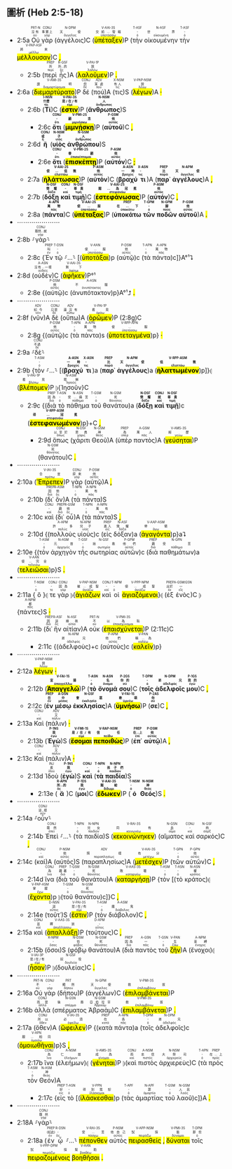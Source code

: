 ## 圖析 (Heb 2:5-18) 

- 2:5a <RUBY><ruby><ruby>Οὐ<rt>οὐ</rt></ruby><rt>沒有</rt></ruby><rt>PRT-N</rt></RUBY> <RUBY><ruby><ruby>γὰρ<rt>γάρ</rt></ruby><rt>事實上</rt></ruby><rt>CONJ</rt></RUBY> (<RUBY><ruby><ruby>ἀγγέλοις<rt>ἄγγελος</rt></ruby><rt>天使</rt></ruby><rt>N-DPM</rt></RUBY>)C (<RUBY><ruby><ruby><mark class='verb'>ὑπέταξεν</mark><rt>ὑποτάσσω</rt></ruby><rt>交給...管轄</rt></ruby><rt>V-AAI-3S</rt></RUBY>)P (<RUBY><ruby><ruby>τὴν<rt>ὁ</rt></ruby><rt>-</rt></ruby><rt>T-ASF</rt></RUBY> <RUBY><ruby><ruby>οἰκουμένην<rt>οἰκουμένη</rt></ruby><rt>世界</rt></ruby><rt>N-ASF</rt></RUBY> <RUBY><ruby><ruby>τὴν<rt>ὁ</rt></ruby><rt>-</rt></ruby><rt>T-ASF</rt></RUBY> <RUBY><ruby><ruby><mark class='ptc'>μέλλουσαν</mark><rt>μέλλω</rt></ruby><rt>將來</rt></ruby><rt>V-PAP-ASF</rt></RUBY>)C <mark class='punctuation'>,</mark> 
	- 2:5b (<RUBY><ruby><ruby>περὶ<rt>περί</rt></ruby><rt>所</rt></ruby><rt>PREP</rt></RUBY> <RUBY><ruby><ruby>ἧς<rt>ὅς</rt></ruby><rt>所...的</rt></ruby><rt>R-GSF</rt></RUBY>)A (<RUBY><ruby><ruby><mark class='verb'>λαλοῦμεν</mark><rt>λαλέω</rt></ruby><rt>說</rt></ruby><rt>V-PAI-1P</rt></RUBY>)P <mark class='punctuation'>.</mark> 
- 2:6a (<RUBY><ruby><ruby><mark class='verb'>διεμαρτύρατο</mark><rt>διαμαρτύρομαι</rt></ruby><rt>證明</rt></ruby><rt>V-AMI-3S</rt></RUBY>)P <RUBY><ruby><ruby>δέ<rt>δέ</rt></ruby><rt>但</rt></ruby><rt>CONJ</rt></RUBY> (<RUBY><ruby><ruby>πού<rt>πού</rt></ruby><rt>某處</rt></ruby><rt>ADV</rt></RUBY>)A (<RUBY><ruby><ruby>τις<rt>τις</rt></ruby><rt>有人</rt></ruby><rt>X-NSM</rt></RUBY>)S (<RUBY><ruby><ruby><mark class='ptc'>λέγων</mark><rt>λέγω</rt></ruby><rt>說</rt></ruby><rt>V-PAP-NSM</rt></RUBY>)A <mark class='punctuation'>·</mark> 
	- 2:6b (<strong><RUBY><ruby><ruby>Τί<rt>τίς</rt></ruby><rt>什麼</rt></ruby><rt>I-NSN</rt></RUBY></strong>)C (<strong><RUBY><ruby><ruby><mark class='verb'>ἐστιν</mark><rt>εἰμί</rt></ruby><rt>是/在/有</rt></ruby><rt>V-PAI-3S</rt></RUBY></strong>)P (<strong><RUBY><ruby><ruby>ἄνθρωπος<rt>ἄνθρωπος</rt></ruby><rt>人</rt></ruby><rt>N-NSM</rt></RUBY></strong>)S 
		- 2:6c <strong><RUBY><ruby><ruby>ὅτι<rt>ὅτι</rt></ruby><rt>-</rt></ruby><rt>CONJ</rt></RUBY></strong> (<strong><RUBY><ruby><ruby><mark class='verb'>μιμνῄσκῃ</mark><rt>μιμνήσκω</rt></ruby><rt>顧念</rt></ruby><rt>V-PMI-2S</rt></RUBY></strong>)P (<strong><RUBY><ruby><ruby>αὐτοῦ<rt>αὐτός</rt></ruby><rt>他</rt></ruby><rt>P-GSM</rt></RUBY></strong>)C <mark class='punctuation'>,</mark> 
	- 2:6d <strong><RUBY><ruby><ruby>ἢ<rt>ἤ</rt></ruby><rt>或</rt></ruby><rt>CONJ</rt></RUBY></strong> (<strong><RUBY><ruby><ruby>υἱὸς<rt>υἱός</rt></ruby><rt>子</rt></ruby><rt>N-NSM</rt></RUBY></strong> <strong><RUBY><ruby><ruby>ἀνθρώπου<rt>ἄνθρωπος</rt></ruby><rt>人</rt></ruby><rt>N-GSM</rt></RUBY></strong>)S 
		- 2:6e <strong><RUBY><ruby><ruby>ὅτι<rt>ὅτι</rt></ruby><rt>-</rt></ruby><rt>CONJ</rt></RUBY></strong> (<strong><RUBY><ruby><ruby><mark class='verb'>ἐπισκέπτῃ</mark><rt>ἐπισκέπτομαι</rt></ruby><rt>眷顧</rt></ruby><rt>V-PMI-2S</rt></RUBY></strong>)P (<strong><RUBY><ruby><ruby>αὐτόν<rt>αὐτός</rt></ruby><rt>他</rt></ruby><rt>P-ASM</rt></RUBY></strong>)C <mark class='punctuation'>;</mark> 
	- 2:7a (<strong><RUBY><ruby><ruby><mark class='verb'>ἠλάττωσας</mark><rt>ἐλαττόω</rt></ruby><rt>使...低微</rt></ruby><rt>V-AAI-2S</rt></RUBY></strong>)P (<strong><RUBY><ruby><ruby>αὐτὸν<rt>αὐτός</rt></ruby><rt>他</rt></ruby><rt>P-ASM</rt></RUBY></strong>)C (<strong><RUBY><ruby><ruby>βραχύ<rt>βραχύς</rt></ruby><rt>一時</rt></ruby><rt>A-ASN</rt></RUBY></strong> <strong><RUBY><ruby><ruby>τι<rt>τις</rt></ruby><rt>-</rt></ruby><rt>X-ASN</rt></RUBY></strong>)A (<strong><RUBY><ruby><ruby>παρ᾽<rt>παρά</rt></ruby><rt>比</rt></ruby><rt>PREP</rt></RUBY></strong> <strong><RUBY><ruby><ruby>ἀγγέλους<rt>ἄγγελος</rt></ruby><rt>天使</rt></ruby><rt>N-APM</rt></RUBY></strong>)A <mark class='punctuation'>,</mark> 
	- 2:7b (<strong><RUBY><ruby><ruby>δόξῃ<rt>δόξα</rt></ruby><rt>榮耀</rt></ruby><rt>N-DSF</rt></RUBY></strong> <strong><RUBY><ruby><ruby>καὶ<rt>καί</rt></ruby><rt>-</rt></ruby><rt>CONJ</rt></RUBY></strong> <strong><RUBY><ruby><ruby>τιμῇ<rt>τιμή</rt></ruby><rt>尊貴</rt></ruby><rt>N-DSF</rt></RUBY></strong>)C (<strong><RUBY><ruby><ruby><mark class='verb'>ἐστεφάνωσας</mark><rt>στεφανόω</rt></ruby><rt>賜...為冠冕</rt></ruby><rt>V-AAI-2S</rt></RUBY></strong>)P (<strong><RUBY><ruby><ruby>αὐτόν<rt>αὐτός</rt></ruby><rt>他</rt></ruby><rt>P-ASM</rt></RUBY></strong>)C <mark class='punctuation'>,</mark> 
	- 2:8a (<strong><RUBY><ruby><ruby>πάντα<rt>πᾶς</rt></ruby><rt>萬物</rt></ruby><rt>A-APN</rt></RUBY></strong>)C (<strong><RUBY><ruby><ruby><mark class='verb'>ὑπέταξας</mark><rt>ὑποτάσσω</rt></ruby><rt>使...服</rt></ruby><rt>V-AAI-2S</rt></RUBY></strong>)P (<strong><RUBY><ruby><ruby>ὑποκάτω<rt>ὑποκάτω</rt></ruby><rt>在...下</rt></ruby><rt>PREP</rt></RUBY></strong> <strong><RUBY><ruby><ruby>τῶν<rt>ὁ</rt></ruby><rt>-</rt></ruby><rt>T-GPM</rt></RUBY></strong> <strong><RUBY><ruby><ruby>ποδῶν<rt>πούς</rt></ruby><rt>腳</rt></ruby><rt>N-GPM</rt></RUBY></strong> <strong><RUBY><ruby><ruby>αὐτοῦ<rt>αὐτός</rt></ruby><rt>他</rt></ruby><rt>P-GSM</rt></RUBY></strong>)A <mark class='punctuation'>.</mark> 
- ⋯⋯⋯⋯⋯⋯⋯
- 2:8b ⸉<RUBY><ruby><ruby>γὰρ<rt>γάρ</rt></ruby><rt>既然...就</rt></ruby><rt>CONJ</rt></RUBY>⸊
	- 2:8c {<RUBY><ruby><ruby>Ἐν<rt>ἐν</rt></ruby><rt>叫</rt></ruby><rt>PREP</rt></RUBY> <RUBY><ruby><ruby>τῷ<rt>ὁ</rt></ruby><rt>-</rt></ruby><rt>T-DSN</rt></RUBY> ⸉...⸊ [(<RUBY><ruby><ruby><mark class='inf'>ὑποτάξαι</mark><rt>ὑποτάσσω</rt></ruby><rt>使...服</rt></ruby><rt>V-AAN</rt></RUBY>)p (<RUBY><ruby><ruby>αὐτῷ<rt>αὐτός</rt></ruby><rt>他</rt></ruby><rt>P-DSM</rt></RUBY>)c (<RUBY><ruby><ruby>τὰ<rt>ὁ</rt></ruby><rt>-</rt></ruby><rt>T-APN</rt></RUBY> <RUBY><ruby><ruby>πάντα<rt>πᾶς</rt></ruby><rt>萬物</rt></ruby><rt>A-APN</rt></RUBY>)c]}A°¹⮧
- 2:8d (<RUBY><ruby><ruby>οὐδὲν<rt>οὐδείς</rt></ruby><rt>沒有...一樣</rt></ruby><rt>A-ASN</rt></RUBY>)C (<RUBY><ruby><ruby><mark class='verb'>ἀφῆκεν</mark><rt>ἀφίημι</rt></ruby><rt>剩下</rt></ruby><rt>V-AAI-3S</rt></RUBY>)P°¹
	- 2:8e {(<RUBY><ruby><ruby>αὐτῷ<rt>αὐτός</rt></ruby><rt>他</rt></ruby><rt>P-DSM</rt></RUBY>)c (<RUBY><ruby><ruby>ἀνυπότακτον<rt>ἀνυπότακτος</rt></ruby><rt>不服</rt></ruby><rt>A-ASN</rt></RUBY>)p}A°¹⮥ <mark class='punctuation'>.</mark> 
- ⋯⋯⋯⋯⋯⋯⋯
- 2:8f (<RUBY><ruby><ruby>νῦν<rt>νῦν</rt></ruby><rt>如今</rt></ruby><rt>ADV</rt></RUBY>)A <RUBY><ruby><ruby>δὲ<rt>δέ</rt></ruby><rt>只是</rt></ruby><rt>CONJ</rt></RUBY> (<RUBY><ruby><ruby>οὔπω<rt>οὔπω</rt></ruby><rt>還沒有</rt></ruby><rt>ADV</rt></RUBY>)A (<RUBY><ruby><ruby><mark class='verb'>ὁρῶμεν</mark><rt>ὁράω</rt></ruby><rt>看見</rt></ruby><rt>V-PAI-1P</rt></RUBY>)P (2:8g)C
	- 2:8g {(<RUBY><ruby><ruby>αὐτῷ<rt>αὐτός</rt></ruby><rt>他</rt></ruby><rt>P-DSM</rt></RUBY>)c (<RUBY><ruby><ruby>τὰ<rt>ὁ</rt></ruby><rt>-</rt></ruby><rt>T-APN</rt></RUBY> <RUBY><ruby><ruby>πάντα<rt>πᾶς</rt></ruby><rt>萬物</rt></ruby><rt>A-APN</rt></RUBY>)s (<RUBY><ruby><ruby><mark class='ptc'>ὑποτεταγμένα</mark><rt>ὑποτάσσω</rt></ruby><rt>使...服</rt></ruby><rt>V-RPP-APN</rt></RUBY>)p} <mark class='punctuation'>·</mark>
- 2:9a ⸉<RUBY><ruby><ruby>δὲ<rt>δέ</rt></ruby><rt>不過</rt></ruby><rt>CONJ</rt></RUBY>⸊
- 2:9b {<RUBY><ruby><ruby>τὸν<rt>ὁ</rt></ruby><rt>-</rt></ruby><rt>T-ASM</rt></RUBY> ⸉...⸊ [(<strong><RUBY><ruby><ruby>βραχύ<rt>βραχύς</rt></ruby><rt>一時</rt></ruby><rt>A-ASN</rt></RUBY></strong> <strong><RUBY><ruby><ruby>τι<rt>τις</rt></ruby><rt>-</rt></ruby><rt>X-ASN</rt></RUBY></strong>)a (<strong><RUBY><ruby><ruby>παρ᾽<rt>παρά</rt></ruby><rt>比</rt></ruby><rt>PREP</rt></RUBY></strong> <strong><RUBY><ruby><ruby>ἀγγέλους<rt>ἄγγελος</rt></ruby><rt>天使</rt></ruby><rt>N-APM</rt></RUBY></strong>)a (<strong><RUBY><ruby><ruby><mark class='ptc'>ἠλαττωμένον</mark><rt>ἐλαττόω</rt></ruby><rt>低微</rt></ruby><rt>V-RPP-ASM</rt></RUBY></strong>)p]}⦇ (<RUBY><ruby><ruby><mark class='verb'>βλέπομεν</mark><rt>βλέπω</rt></ruby><rt>看見</rt></ruby><rt>V-PAI-1P</rt></RUBY>)P ⦈{<RUBY><ruby><ruby>Ἰησοῦν<rt>Ἰησοῦς</rt></ruby><rt>耶穌</rt></ruby><rt>N-ASM</rt></RUBY>}C
	- 2:9c {(<RUBY><ruby><ruby>διὰ<rt>διά</rt></ruby><rt>因為</rt></ruby><rt>PREP</rt></RUBY> <RUBY><ruby><ruby>τὸ<rt>ὁ</rt></ruby><rt>-</rt></ruby><rt>T-ASN</rt></RUBY> <RUBY><ruby><ruby>πάθημα<rt>πάθημα</rt></ruby><rt>受...痛苦</rt></ruby><rt>N-ASN</rt></RUBY> <RUBY><ruby><ruby>τοῦ<rt>ὁ</rt></ruby><rt>-</rt></ruby><rt>T-GSM</rt></RUBY> <RUBY><ruby><ruby>θανάτου<rt>θάνατος</rt></ruby><rt>死</rt></ruby><rt>N-GSM</rt></RUBY>)a (<strong><RUBY><ruby><ruby>δόξῃ<rt>δόξα</rt></ruby><rt>榮耀</rt></ruby><rt>N-DSF</rt></RUBY></strong> <strong><RUBY><ruby><ruby>καὶ<rt>καί</rt></ruby><rt>就</rt></ruby><rt>CONJ</rt></RUBY></strong> <strong><RUBY><ruby><ruby>τιμῇ<rt>τιμή</rt></ruby><rt>尊貴</rt></ruby><rt>N-DSF</rt></RUBY></strong>)c (<strong><RUBY><ruby><ruby><mark class='ptc'>ἐστεφανωμένον</mark><rt>στεφανόω</rt></ruby><rt>得...冠冕</rt></ruby><rt>V-RPP-ASM</rt></RUBY></strong>)p}+C <mark class='punctuation'>,</mark> 
		- 2:9d <RUBY><ruby><ruby>ὅπως<rt>ὅπως</rt></ruby><rt>以至於</rt></ruby><rt>CONJ</rt></RUBY> (<RUBY><ruby><ruby>χάριτι<rt>χάρις</rt></ruby><rt>恩典</rt></ruby><rt>N-DSF</rt></RUBY> <RUBY><ruby><ruby>Θεοῦ<rt>θεός</rt></ruby><rt>神</rt></ruby><rt>N-GSM</rt></RUBY>)A (<RUBY><ruby><ruby>ὑπὲρ<rt>ὑπέρ</rt></ruby><rt>為</rt></ruby><rt>PREP</rt></RUBY> <RUBY><ruby><ruby>παντὸς<rt>πᾶς</rt></ruby><rt>萬人</rt></ruby><rt>A-GSM</rt></RUBY>)A (<RUBY><ruby><ruby><mark class='verb'>γεύσηται</mark><rt>γεύω</rt></ruby><rt>經歷</rt></ruby><rt>V-AMS-3S</rt></RUBY>)P (<RUBY><ruby><ruby>θανάτου<rt>θάνατος</rt></ruby><rt>死</rt></ruby><rt>N-GSM</rt></RUBY>)C <mark class='punctuation'>.</mark> 
- ⋯⋯⋯⋯⋯⋯⋯
- 2:10a (<RUBY><ruby><ruby><mark class='verb'>Ἔπρεπεν</mark><rt>πρέπω</rt></ruby><rt>合宜</rt></ruby><rt>V-IAI-3S</rt></RUBY>)P <RUBY><ruby><ruby>γὰρ<rt>γάρ</rt></ruby><rt>原來</rt></ruby><rt>CONJ</rt></RUBY> (<RUBY><ruby><ruby>αὐτῷ<rt>αὐτός</rt></ruby><rt>他</rt></ruby><rt>P-DSM</rt></RUBY>)A <mark class='punctuation'>,</mark> 
	- 2:10b (<RUBY><ruby><ruby>δι᾽<rt>διά</rt></ruby><rt>因</rt></ruby><rt>PREP</rt></RUBY> <RUBY><ruby><ruby>ὃν<rt>ὅς</rt></ruby><rt>他</rt></ruby><rt>R-ASM</rt></RUBY>)A (<RUBY><ruby><ruby>τὰ<rt>ὁ</rt></ruby><rt>-</rt></ruby><rt>T-NPN</rt></RUBY> <RUBY><ruby><ruby>πάντα<rt>πᾶς</rt></ruby><rt>萬有</rt></ruby><rt>A-NPN</rt></RUBY>)S
	- 2:10c <RUBY><ruby><ruby>καὶ<rt>καί</rt></ruby><rt>-</rt></ruby><rt>CONJ</rt></RUBY> (<RUBY><ruby><ruby>δι᾽<rt>διά</rt></ruby><rt>藉</rt></ruby><rt>PREP</rt></RUBY> <RUBY><ruby><ruby>οὗ<rt>ὅς</rt></ruby><rt>他</rt></ruby><rt>R-GSM</rt></RUBY>)A (<RUBY><ruby><ruby>τὰ<rt>ὁ</rt></ruby><rt>-</rt></ruby><rt>T-NPN</rt></RUBY> <RUBY><ruby><ruby>πάντα<rt>πᾶς</rt></ruby><rt>萬有</rt></ruby><rt>A-NPN</rt></RUBY>)S <mark class='punctuation'>,</mark> 
	- 2:10d {(<RUBY><ruby><ruby>πολλοὺς<rt>πολύς</rt></ruby><rt>許多</rt></ruby><rt>A-APM</rt></RUBY> <RUBY><ruby><ruby>υἱοὺς<rt>υἱός</rt></ruby><rt>兒子</rt></ruby><rt>N-APM</rt></RUBY>)c (<RUBY><ruby><ruby>εἰς<rt>εἰς</rt></ruby><rt>進入</rt></ruby><rt>PREP</rt></RUBY> <RUBY><ruby><ruby>δόξαν<rt>δόξα</rt></ruby><rt>榮耀</rt></ruby><rt>N-ASF</rt></RUBY>)a (<RUBY><ruby><ruby><mark class='ptc'>ἀγαγόντα</mark><rt>ἄγω</rt></ruby><rt>帶領</rt></ruby><rt>V-AAP-ASM</rt></RUBY>)p}a⮧
- 2:10e {(<RUBY><ruby><ruby>τὸν<rt>ὁ</rt></ruby><rt>-</rt></ruby><rt>T-ASM</rt></RUBY> <RUBY><ruby><ruby>ἀρχηγὸν<rt>ἀρχηγός</rt></ruby><rt>元首</rt></ruby><rt>N-ASM</rt></RUBY> <RUBY><ruby><ruby>τῆς<rt>ὁ</rt></ruby><rt>-</rt></ruby><rt>T-GSF</rt></RUBY> <RUBY><ruby><ruby>σωτηρίας<rt>σωτηρία</rt></ruby><rt>拯救</rt></ruby><rt>N-GSF</rt></RUBY> <RUBY><ruby><ruby>αὐτῶν<rt>αὐτός</rt></ruby><rt>他們</rt></ruby><rt>P-GPM</rt></RUBY>)c (<RUBY><ruby><ruby>διὰ<rt>διά</rt></ruby><rt>藉</rt></ruby><rt>PREP</rt></RUBY> <RUBY><ruby><ruby>παθημάτων<rt>πάθημα</rt></ruby><rt>受苦</rt></ruby><rt>N-GPN</rt></RUBY>)a (<RUBY><ruby><ruby><mark class='inf'>τελειῶσαι</mark><rt>τελειόω</rt></ruby><rt>使...完全</rt></ruby><rt>V-AAN</rt></RUBY>)p}S <mark class='punctuation'>.</mark> 
- ⋯⋯⋯⋯⋯⋯⋯
- 2:11a {<RUBY><ruby><ruby>ὅ<rt>ὁ</rt></ruby><rt>-</rt></ruby><rt>T-NSM</rt></RUBY>}⦇ <RUBY><ruby><ruby>τε<rt>τε</rt></ruby><rt>-</rt></ruby><rt>CONJ</rt></RUBY> <RUBY><ruby><ruby>γὰρ<rt>γάρ</rt></ruby><rt>因為</rt></ruby><rt>CONJ</rt></RUBY> ⦈{<RUBY><ruby><ruby><mark class='ptc'>ἁγιάζων</mark><rt>ἁγιάζω</rt></ruby><rt>被...成聖</rt></ruby><rt>V-PAP-NSM</rt></RUBY> <RUBY><ruby><ruby>καὶ<rt>καί</rt></ruby><rt>-</rt></ruby><rt>CONJ</rt></RUBY> <RUBY><ruby><ruby>οἱ<rt>ὁ</rt></ruby><rt>-</rt></ruby><rt>T-NPM</rt></RUBY> <RUBY><ruby><ruby><mark class='ptc'>ἁγιαζόμενοι</mark><rt>ἁγιάζω</rt></ruby><rt>使...成聖</rt></ruby><rt>V-PPP-NPM</rt></RUBY>}⦇ (<RUBY><ruby><ruby>ἐξ<rt>ἐκ</rt></ruby><rt>出於</rt></ruby><rt>PREP</rt></RUBY> <RUBY><ruby><ruby>ἑνὸς<rt>εἷς</rt></ruby><rt>一</rt></ruby><rt>A-GSM⁞GSN</rt></RUBY>)C ⦈{<RUBY><ruby><ruby>πάντες<rt>πᾶς</rt></ruby><rt>都</rt></ruby><rt>A-NPM</rt></RUBY>)S <mark class='punctuation'>·</mark> 
	- 2:11b (<RUBY><ruby><ruby>δι᾽<rt>διά</rt></ruby><rt>因</rt></ruby><rt>PREP</rt></RUBY> <RUBY><ruby><ruby>ἣν<rt>ὅς</rt></ruby><rt>這</rt></ruby><rt>R-ASF</rt></RUBY> <RUBY><ruby><ruby>αἰτίαν<rt>αἰτία</rt></ruby><rt>緣故</rt></ruby><rt>N-ASF</rt></RUBY>)A <RUBY><ruby><ruby>οὐκ<rt>οὐ</rt></ruby><rt>不</rt></ruby><rt>PRT-N</rt></RUBY> (<RUBY><ruby><ruby><mark class='verb'>ἐπαισχύνεται</mark><rt>ἐπαισχύνομαι</rt></ruby><rt>以為恥</rt></ruby><rt>V-PMI-3S</rt></RUBY>)P (2:11c)C
		- 2:11c {(<RUBY><ruby><ruby>ἀδελφοὺς<rt>ἀδελφός</rt></ruby><rt>弟兄</rt></ruby><rt>N-APM</rt></RUBY>)+c (<RUBY><ruby><ruby>αὐτοὺς<rt>αὐτός</rt></ruby><rt>他們</rt></ruby><rt>P-APM</rt></RUBY>)c (<RUBY><ruby><ruby><mark class='inf'>καλεῖν</mark><rt>καλέω</rt></ruby><rt>稱...為</rt></ruby><rt>V-PAN</rt></RUBY>)p} 
- ⋯⋯⋯⋯⋯⋯⋯
- 2:12a <RUBY><ruby><ruby><mark class='ptc'>λέγων</mark><rt>λέγω</rt></ruby><rt>說</rt></ruby><rt>V-PAP-NSM</rt></RUBY> <mark class='punctuation'>·</mark> 
	- 2:12b (<strong><RUBY><ruby><ruby><mark class='verb'>Ἀπαγγελῶ</mark><rt>ἀπαγγέλλω</rt></ruby><rt>宣揚</rt></ruby><rt>V-FAI-1S</rt></RUBY></strong>)P (<strong><RUBY><ruby><ruby>τὸ<rt>ὁ</rt></ruby><rt>-</rt></ruby><rt>T-ASN</rt></RUBY></strong> <strong><RUBY><ruby><ruby>ὄνομά<rt>ὄνομα</rt></ruby><rt>名</rt></ruby><rt>N-ASN</rt></RUBY></strong> <strong><RUBY><ruby><ruby>σου<rt>σύ</rt></ruby><rt>你的</rt></ruby><rt>P-2GS</rt></RUBY></strong>)C (<strong><RUBY><ruby><ruby>τοῖς<rt>ὁ</rt></ruby><rt>-</rt></ruby><rt>T-DPM</rt></RUBY></strong> <strong><RUBY><ruby><ruby>ἀδελφοῖς<rt>ἀδελφός</rt></ruby><rt>弟兄</rt></ruby><rt>N-DPM</rt></RUBY></strong> <strong><RUBY><ruby><ruby>μου<rt>ἐγώ</rt></ruby><rt>我的</rt></ruby><rt>P-1GS</rt></RUBY></strong>)C <mark class='punctuation'>,</mark> 
	- 2:!2c (<strong><RUBY><ruby><ruby>ἐν<rt>ἐν</rt></ruby><rt>在</rt></ruby><rt>PREP</rt></RUBY></strong> <strong><RUBY><ruby><ruby>μέσῳ<rt>μέσος</rt></ruby><rt>中</rt></ruby><rt>A-DSN</rt></RUBY></strong> <strong><RUBY><ruby><ruby>ἐκκλησίας<rt>ἐκκλησία</rt></ruby><rt>會眾</rt></ruby><rt>N-GSF</rt></RUBY></strong>)A (<strong><RUBY><ruby><ruby><mark class='verb'>ὑμνήσω</mark><rt>ὑμνέω</rt></ruby><rt>歌頌</rt></ruby><rt>V-FAI-1S</rt></RUBY></strong>)P (<strong><RUBY><ruby><ruby>σε<rt>σύ</rt></ruby><rt>你</rt></ruby><rt>P-2AS</rt></RUBY></strong>)C <mark class='punctuation'>,</mark> 
- 2:13a <RUBY><ruby><ruby>Καὶ<rt>καί</rt></ruby><rt>-</rt></ruby><rt>CONJ</rt></RUBY> (<RUBY><ruby><ruby>πάλιν<rt>πάλιν</rt></ruby><rt>又</rt></ruby><rt>ADV</rt></RUBY>) <mark class='punctuation'>·</mark> 
	- 2:13b (<strong><RUBY><ruby><ruby>Ἐγὼ<rt>ἐγώ</rt></ruby><rt>我</rt></ruby><rt>P-1NS</rt></RUBY></strong>)S (<strong><RUBY><ruby><ruby><mark class='verb'>ἔσομαι</mark><rt>εἰμί</rt></ruby><rt>是/在/有</rt></ruby><rt>V-FMI-1S</rt></RUBY></strong> <strong><RUBY><ruby><ruby><mark class='ptc'>πεποιθὼς</mark><rt>πείθω</rt></ruby><rt>信任</rt></ruby><rt>V-RAP-NSM</rt></RUBY></strong>)P (<strong><RUBY><ruby><ruby>ἐπ᾽<rt>ἐπί</rt></ruby><rt>在...上</rt></ruby><rt>PREP</rt></RUBY></strong> <strong><RUBY><ruby><ruby>αὐτῷ<rt>αὐτός</rt></ruby><rt>他</rt></ruby><rt>P-DSM</rt></RUBY></strong>)A <mark class='punctuation'>,</mark> 
- 2:13c <RUBY><ruby><ruby>Καὶ<rt>καί</rt></ruby><rt>-</rt></ruby><rt>CONJ</rt></RUBY> (<RUBY><ruby><ruby>πάλιν<rt>πάλιν</rt></ruby><rt>又</rt></ruby><rt>ADV</rt></RUBY>)A <mark class='punctuation'>·</mark> 
	- 2:13d <RUBY><ruby><ruby>Ἰδοὺ<rt>ἰδού</rt></ruby><rt>看</rt></ruby><rt>INJ</rt></RUBY> (<strong><RUBY><ruby><ruby>ἐγὼ<rt>ἐγώ</rt></ruby><rt>我</rt></ruby><rt>P-1NS</rt></RUBY></strong>)S <strong><RUBY><ruby><ruby>καὶ<rt>καί</rt></ruby><rt>-</rt></ruby><rt>CONJ</rt></RUBY></strong> (<strong><RUBY><ruby><ruby>τὰ<rt>ὁ</rt></ruby><rt>-</rt></ruby><rt>T-NPN</rt></RUBY></strong> <strong><RUBY><ruby><ruby>παιδία<rt>παιδίον</rt></ruby><rt>孩子們</rt></ruby><rt>N-NPN</rt></RUBY></strong>)S 
		- 2:13e (<strong><RUBY><ruby><ruby>ἅ<rt>ὅς</rt></ruby><rt>所...的</rt></ruby><rt>R-APN</rt></RUBY></strong>)C (<strong><RUBY><ruby><ruby>μοι<rt>ἐγώ</rt></ruby><rt>我</rt></ruby><rt>P-1DS</rt></RUBY></strong>)C (<strong><RUBY><ruby><ruby><mark class='verb'>ἔδωκεν</mark><rt>δίδωμι</rt></ruby><rt>賜給</rt></ruby><rt>V-AAI-3S</rt></RUBY></strong>)P (<strong><RUBY><ruby><ruby>ὁ<rt>ὁ</rt></ruby><rt>-</rt></ruby><rt>T-NSM</rt></RUBY></strong> <strong><RUBY><ruby><ruby>Θεός<rt>θεός</rt></ruby><rt>神</rt></ruby><rt>N-NSM</rt></RUBY></strong>)S <mark class='punctuation'>.</mark> 
- ⋯⋯⋯⋯⋯⋯⋯
- 2:14a ⸉<RUBY><ruby><ruby>οὖν<rt>οὖν</rt></ruby><rt>這樣</rt></ruby><rt>CONJ</rt></RUBY>⸊
	- 2:14b <RUBY><ruby><ruby>Ἐπεὶ<rt>ἐπεί</rt></ruby><rt>既然</rt></ruby><rt>CONJ</rt></RUBY> ⸉...⸊ (<RUBY><ruby><ruby>τὰ<rt>ὁ</rt></ruby><rt>-</rt></ruby><rt>T-NPN</rt></RUBY> <RUBY><ruby><ruby>παιδία<rt>παιδίον</rt></ruby><rt>兒女</rt></ruby><rt>N-NPN</rt></RUBY>)S (<RUBY><ruby><ruby><mark class='verb'>κεκοινώνηκεν</mark><rt>κοινωνέω</rt></ruby><rt>同有</rt></ruby><rt>V-RAI-3S</rt></RUBY>) (<RUBY><ruby><ruby>αἵματος<rt>αἷμα</rt></ruby><rt>血</rt></ruby><rt>N-GSN</rt></RUBY> <RUBY><ruby><ruby>καὶ<rt>καί</rt></ruby><rt>-</rt></ruby><rt>CONJ</rt></RUBY> <RUBY><ruby><ruby>σαρκός<rt>σάρξ</rt></ruby><rt>肉</rt></ruby><rt>N-GSF</rt></RUBY>)C <mark class='punctuation'>,</mark> 
- 2:14c (<RUBY><ruby><ruby>καὶ<rt>καί</rt></ruby><rt>-</rt></ruby><rt>CONJ</rt></RUBY>)A (<RUBY><ruby><ruby>αὐτὸς<rt>αὐτός</rt></ruby><rt>他</rt></ruby><rt>P-NSM</rt></RUBY>)S (<RUBY><ruby><ruby>παραπλησίως<rt>παραπλησίως</rt></ruby><rt>照樣</rt></ruby><rt>ADV</rt></RUBY>)A (<RUBY><ruby><ruby><mark class='verb'>μετέσχεν</mark><rt>μετέχω</rt></ruby><rt>有分</rt></ruby><rt>V-AAI-3S</rt></RUBY>)P (<RUBY><ruby><ruby>τῶν<rt>ὁ</rt></ruby><rt>-</rt></ruby><rt>T-GPN</rt></RUBY> <RUBY><ruby><ruby>αὐτῶν<rt>αὐτός</rt></ruby><rt>他</rt></ruby><rt>P-GPN</rt></RUBY>)C <mark class='punctuation'>,</mark> 
	- 2:14d <RUBY><ruby><ruby>ἵνα<rt>ἵνα</rt></ruby><rt>為</rt></ruby><rt>CONJ</rt></RUBY> (<RUBY><ruby><ruby>διὰ<rt>διά</rt></ruby><rt>藉著</rt></ruby><rt>PREP</rt></RUBY> <RUBY><ruby><ruby>τοῦ<rt>ὁ</rt></ruby><rt>-</rt></ruby><rt>T-GSM</rt></RUBY> <RUBY><ruby><ruby>θανάτου<rt>θάνατος</rt></ruby><rt>死</rt></ruby><rt>N-GSM</rt></RUBY>)A (<RUBY><ruby><ruby><mark class='verb'>καταργήσῃ</mark><rt>καταργέω</rt></ruby><rt>敗壞</rt></ruby><rt>V-AAS-3S</rt></RUBY>)P {<RUBY><ruby><ruby>τὸν<rt>ὁ</rt></ruby><rt>-</rt></ruby><rt>T-ASM</rt></RUBY> [(<RUBY><ruby><ruby>τὸ<rt>ὁ</rt></ruby><rt>-</rt></ruby><rt>T-ASN</rt></RUBY> <RUBY><ruby><ruby>κράτος<rt>κράτος</rt></ruby><rt>權</rt></ruby><rt>N-ASN</rt></RUBY>)⦇ (<RUBY><ruby><ruby><mark class='ptc'>ἔχοντα</mark><rt>ἔχω</rt></ruby><rt>掌握</rt></ruby><rt>V-PAP-ASM</rt></RUBY>)p ⦈(<RUBY><ruby><ruby>τοῦ<rt>ὁ</rt></ruby><rt>-</rt></ruby><rt>T-GSM</rt></RUBY> <RUBY><ruby><ruby>θανάτου<rt>θάνατος</rt></ruby><rt>死</rt></ruby><rt>N-GSM</rt></RUBY>)c]}C <mark class='punctuation'>,</mark> 
	- 2:14e (<RUBY><ruby><ruby>τοῦτ᾽<rt>οὗτος</rt></ruby><rt>這</rt></ruby><rt>D-NSN</rt></RUBY>)S (<RUBY><ruby><ruby><mark class='verb'>ἔστιν</mark><rt>εἰμί</rt></ruby><rt>是/在/有</rt></ruby><rt>V-PAI-3S</rt></RUBY>)P (<RUBY><ruby><ruby>τὸν<rt>ὁ</rt></ruby><rt>-</rt></ruby><rt>T-ASM</rt></RUBY> <RUBY><ruby><ruby>διάβολον<rt>διάβολος</rt></ruby><rt>魔鬼</rt></ruby><rt>A-ASM</rt></RUBY>)C <mark class='punctuation'>,</mark> 
- 2:15a <RUBY><ruby><ruby>καὶ<rt>καί</rt></ruby><rt>並</rt></ruby><rt>CONJ</rt></RUBY> (<RUBY><ruby><ruby><mark class='verb'>ἀπαλλάξῃ</mark><rt>ἀπαλλάσσω</rt></ruby><rt>釋放</rt></ruby><rt>V-AAS-3S</rt></RUBY>)P (<RUBY><ruby><ruby>τούτους<rt>οὗτος</rt></ruby><rt>-</rt></ruby><rt>D-APM</rt></RUBY>)C <mark class='punctuation'>,</mark> 
	- 2:15b (<RUBY><ruby><ruby>ὅσοι<rt>ὅσος</rt></ruby><rt>-</rt></ruby><rt>K-NPM</rt></RUBY>)S (<RUBY><ruby><ruby>φόβῳ<rt>φόβος</rt></ruby><rt>怕</rt></ruby><rt>N-DSM</rt></RUBY> <RUBY><ruby><ruby>θανάτου<rt>θάνατος</rt></ruby><rt>死</rt></ruby><rt>N-GSM</rt></RUBY>)A (<RUBY><ruby><ruby>διὰ<rt>διά</rt></ruby><rt>因為</rt></ruby><rt>PREP</rt></RUBY> <RUBY><ruby><ruby>παντὸς<rt>πᾶς</rt></ruby><rt>一</rt></ruby><rt>A-GSN</rt></RUBY> <RUBY><ruby><ruby>τοῦ<rt>ὁ</rt></ruby><rt>-</rt></ruby><rt>T-GSN</rt></RUBY> <RUBY><ruby><ruby><mark class='inf'>ζῆν</mark><rt>ζάω</rt></ruby><rt>生</rt></ruby><rt>V-PAN</rt></RUBY>)A (<RUBY><ruby><ruby>ἔνοχοι<rt>ἔνοχος</rt></ruby><rt>束縛</rt></ruby><rt>A-NPM</rt></RUBY>)⦇ (<RUBY><ruby><ruby><mark class='verb'>ἦσαν</mark><rt>εἰμί</rt></ruby><rt>是/在/有</rt></ruby><rt>V-IAI-3P</rt></RUBY>)P ⦈(<RUBY><ruby><ruby>δουλείας<rt>δουλεία</rt></ruby><rt>奴役</rt></ruby><rt>N-GSF</rt></RUBY>)C <mark class='punctuation'>.</mark>
- ⋯⋯⋯⋯⋯⋯⋯
- 2:16a <RUBY><ruby><ruby>Οὐ<rt>οὐ</rt></ruby><rt>不</rt></ruby><rt>PRT-N</rt></RUBY> <RUBY><ruby><ruby>γὰρ<rt>γάρ</rt></ruby><rt>-</rt></ruby><rt>CONJ</rt></RUBY> (<RUBY><ruby><ruby>δήπου<rt>δήπου</rt></ruby><rt>顯然</rt></ruby><rt>PRT</rt></RUBY>)P (<RUBY><ruby><ruby>ἀγγέλων<rt>ἄγγελος</rt></ruby><rt>天使</rt></ruby><rt>N-GPM</rt></RUBY>)C (<RUBY><ruby><ruby><mark class='verb'>ἐπιλαμβάνεται</mark><rt>ἐπιλαμβάνω</rt></ruby><rt>救拔</rt></ruby><rt>V-PMI-3S</rt></RUBY>)P 
- 2:16b <RUBY><ruby><ruby>ἀλλὰ<rt>ἀλλά</rt></ruby><rt>而是</rt></ruby><rt>CONJ</rt></RUBY> (<RUBY><ruby><ruby>σπέρματος<rt>σπέρμα</rt></ruby><rt>後裔</rt></ruby><rt>N-GSN</rt></RUBY> <RUBY><ruby><ruby>Ἀβραὰμ<rt>Ἀβραάμ</rt></ruby><rt>亞伯拉罕</rt></ruby><rt>N-GSM</rt></RUBY>)C (<RUBY><ruby><ruby><mark class='verb'>ἐπιλαμβάνεται</mark><rt>ἐπιλαμβάνω</rt></ruby><rt>救拔</rt></ruby><rt>V-PMI-3S</rt></RUBY>)P <mark class='punctuation'>.</mark> 
- 2:17a (<RUBY><ruby><ruby>ὅθεν<rt>ὅθεν</rt></ruby><rt>所以</rt></ruby><rt>CONJ</rt></RUBY>)A (<RUBY><ruby><ruby><mark class='verb'>ὤφειλεν</mark><rt>ὀφείλω</rt></ruby><rt>必須</rt></ruby><rt>V-IAI-3S</rt></RUBY>)P {(<RUBY><ruby><ruby>κατὰ<rt>κατά</rt></ruby><rt>在</rt></ruby><rt>PREP</rt></RUBY> <RUBY><ruby><ruby>πάντα<rt>πᾶς</rt></ruby><rt>各</rt></ruby><rt>A-APN</rt></RUBY>)a (<RUBY><ruby><ruby>τοῖς<rt>ὁ</rt></ruby><rt>-</rt></ruby><rt>T-DPM</rt></RUBY> <RUBY><ruby><ruby>ἀδελφοῖς<rt>ἀδελφός</rt></ruby><rt>弟兄</rt></ruby><rt>N-DPM</rt></RUBY>)c (<RUBY><ruby><ruby><mark class='inf'>ὁμοιωθῆναι</mark><rt>ὁμοιόω</rt></ruby><rt>跟...相同</rt></ruby><rt>V-APN</rt></RUBY>)p}S <mark class='punctuation'>,</mark> 
	- 2:17b <RUBY><ruby><ruby>ἵνα<rt>ἵνα</rt></ruby><rt>為</rt></ruby><rt>CONJ</rt></RUBY> (<RUBY><ruby><ruby>ἐλεήμων<rt>ἐλεήμων</rt></ruby><rt>仁慈</rt></ruby><rt>A-NSM</rt></RUBY>)⦇ (<RUBY><ruby><ruby><mark class='verb'>γένηται</mark><rt>γίνομαι</rt></ruby><rt>成為</rt></ruby><rt>V-AMS-3S</rt></RUBY>)P ⦈(<RUBY><ruby><ruby>καὶ<rt>καί</rt></ruby><rt>而</rt></ruby><rt>CONJ</rt></RUBY> <RUBY><ruby><ruby>πιστὸς<rt>πιστός</rt></ruby><rt>忠信</rt></ruby><rt>A-NSM</rt></RUBY> <RUBY><ruby><ruby>ἀρχιερεὺς<rt>ἀρχιερεύς</rt></ruby><rt>大祭司</rt></ruby><rt>N-NSM</rt></RUBY>)C (<RUBY><ruby><ruby>τὰ<rt>ὁ</rt></ruby><rt>-</rt></ruby><rt>T-APN</rt></RUBY> <RUBY><ruby><ruby>πρὸς<rt>πρός</rt></ruby><rt>在...上</rt></ruby><rt>PREP</rt></RUBY> <RUBY><ruby><ruby>τὸν<rt>ὁ</rt></ruby><rt>-</rt></ruby><rt>T-ASM</rt></RUBY> <RUBY><ruby><ruby>Θεόν<rt>θεός</rt></ruby><rt>神</rt></ruby><rt>N-ASM</rt></RUBY>)A 
		- 2:17c {<RUBY><ruby><ruby>εἰς<rt>εἰς</rt></ruby><rt>好</rt></ruby><rt>PREP</rt></RUBY> <RUBY><ruby><ruby>τὸ<rt>ὁ</rt></ruby><rt>-</rt></ruby><rt>T-ASN</rt></RUBY> [(<RUBY><ruby><ruby><mark class='inf'>ἱλάσκεσθαι</mark><rt>ἱλάσκομαι</rt></ruby><rt>得到寬恕</rt></ruby><rt>V-PPN</rt></RUBY>)p (<RUBY><ruby><ruby>τὰς<rt>ὁ</rt></ruby><rt>-</rt></ruby><rt>T-APF</rt></RUBY> <RUBY><ruby><ruby>ἁμαρτίας<rt>ἁμαρτία</rt></ruby><rt>罪</rt></ruby><rt>N-APF</rt></RUBY> <RUBY><ruby><ruby>τοῦ<rt>ὁ</rt></ruby><rt>-</rt></ruby><rt>T-GSM</rt></RUBY> <RUBY><ruby><ruby>λαοῦ<rt>λαός</rt></ruby><rt>人民</rt></ruby><rt>N-GSM</rt></RUBY>)c]}A <mark class='punctuation'>.</mark> 
- ⋯⋯⋯⋯⋯⋯⋯
- 2:18A ⸉<RUBY><ruby><ruby>γὰρ<rt>γάρ</rt></ruby><rt>既然</rt></ruby><rt>CONJ</rt></RUBY>⸊
	- 2:18a (<RUBY><ruby><ruby>ἐν<rt>ἐν</rt></ruby><rt>(如此)</rt></ruby><rt>PREP</rt></RUBY> <RUBY><ruby><ruby>ᾧ<rt>ὅς</rt></ruby><rt>-</rt></ruby><rt>R-DSN</rt></RUBY> ⸉...⸊ <RUBY><ruby><ruby><mark class='verb'>πέπονθεν</mark><rt>πάσχω</rt></ruby><rt>受...苦</rt></ruby><rt>V-RAI-3S</rt></RUBY> <RUBY><ruby><ruby>αὐτὸς<rt>αὐτός</rt></ruby><rt>他自己</rt></ruby><rt>P-NSM</rt></RUBY> <RUBY><ruby><ruby><mark class='ptc'>πειρασθείς</mark><rt>πειράζω</rt></ruby><rt>試探</rt></ruby><rt>V-APP-NSM</rt></RUBY> <mark class='punctuation'>,</mark> <RUBY><ruby><ruby><mark class='verb'>δύναται</mark><rt>δύναμαι</rt></ruby><rt>能</rt></ruby><rt>V-PMI-3S</rt></RUBY> <RUBY><ruby><ruby>τοῖς<rt>ὁ</rt></ruby><rt>那些</rt></ruby><rt>T-DPM</rt></RUBY> <RUBY><ruby><ruby><mark class='ptc'>πειραζομένοις</mark><rt>πειράζω</rt></ruby><rt>試探</rt></ruby><rt>V-PPP-DPM</rt></RUBY> <RUBY><ruby><ruby><mark class='inf'>βοηθῆσαι</mark><rt>βοηθέω</rt></ruby><rt>幫助</rt></ruby><rt>V-AAN</rt></RUBY> <mark class='punctuation'>.</mark> 